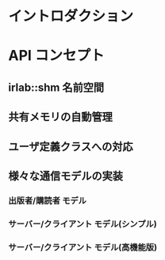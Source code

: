 # イントロダクション

# API コンセプト

## irlab::shm 名前空間

## 共有メモリの自動管理

## ユーザ定義クラスへの対応

## 様々な通信モデルの実装

### 出版者/購読者 モデル

### サーバー/クライアント モデル(シンプル)

### サーバー/クライアント モデル(高機能版)